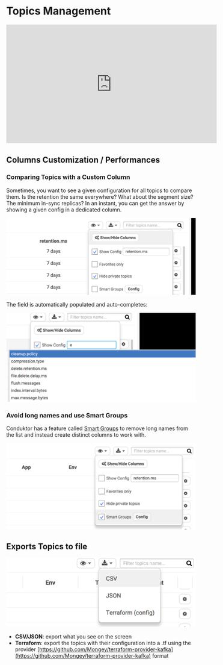 # Topics Management

<iframe width="560" height="315" src="https://www.youtube.com/embed/upRjuUs67S4" title="YouTube video player" frameborder="0" allow="accelerometer; autoplay; clipboard-write; encrypted-media; gyroscope; picture-in-picture" allowfullscreen></iframe>

## Columns Customization / Performances

### Comparing Topics with a Custom Column

Sometimes, you want to see a given configuration for all topics to compare them. Is the retention the same everywhere? What about the segment size? The minimum in-sync replicas? In an instant, you can get the answer by showing a given config in a dedicated column.

![](../assets/screenshot-2020-09-19-at-21.52.57.png)

The field is automatically populated and auto-completes:

![](../assets/screenshot-2020-09-19-at-21.56.16.png)

### Avoid long names and use Smart Groups

Conduktor has a feature called [Smart Groups](./smart-groups) to remove long names from the list and instead create distinct columns to work with.

![](../assets/screenshot-2020-09-19-at-21.49.07.png)

## Exports Topics to file

![](../assets/screenshot-2020-09-19-at-21.48.41.png)

- **CSV/JSON**: export what you see on the screen
- **Terraform**: export the topics with their configuration into a .tf using the provider [https://github.com/Mongey/terraform-provider-kafka](https://github.com/Mongey/terraform-provider-kafka) format
